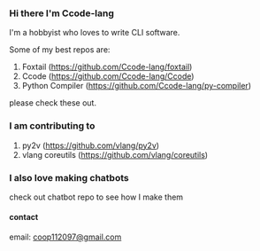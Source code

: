 ### Hi there I'm Ccode-lang
I'm a hobbyist who loves to write CLI software.  

Some of my best repos are:  
1. Foxtail (https://github.com/Ccode-lang/foxtail)
2. Ccode (https://github.com/Ccode-lang/Ccode)
3. Python Compiler (https://github.com/Ccode-lang/py-compiler)


please check these out.

### I am contributing to
1. py2v (https://github.com/vlang/py2v)
2. vlang coreutils (https://github.com/vlang/coreutils)

### I also love making chatbots
check out chatbot repo to see how I make them

#### contact
email: coop112097@gmail.com
